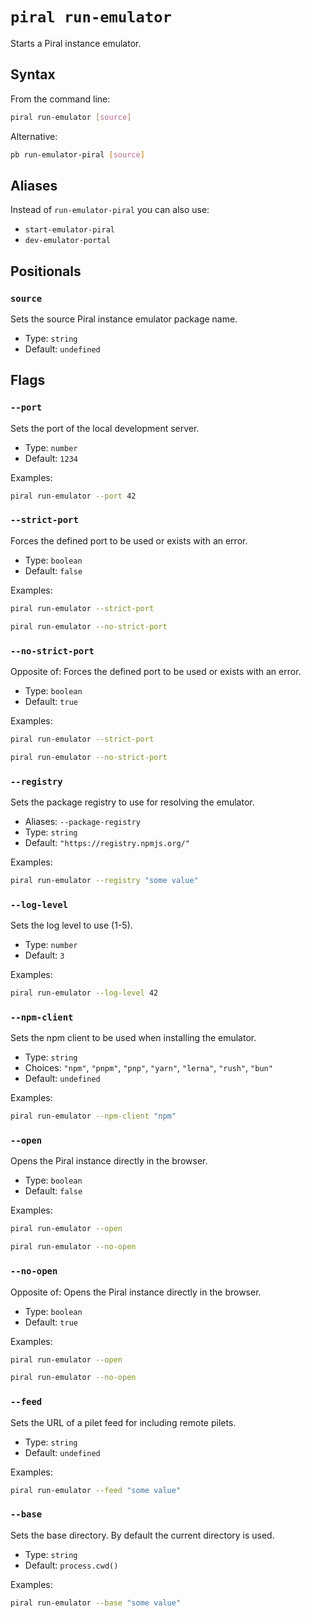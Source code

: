 # `piral run-emulator`

Starts a Piral instance emulator.

## Syntax

From the command line:

```sh
piral run-emulator [source]
```

Alternative:

```sh
pb run-emulator-piral [source]
```

## Aliases

Instead of `run-emulator-piral` you can also use:

- `start-emulator-piral`
- `dev-emulator-portal`

## Positionals

### `source`

Sets the source Piral instance emulator package name.

- Type: `string`
- Default: `undefined`

## Flags

### `--port`

Sets the port of the local development server.

- Type: `number`
- Default: `1234`

Examples:

```sh
piral run-emulator --port 42
```

### `--strict-port`

Forces the defined port to be used or exists with an error.

- Type: `boolean`
- Default: `false`

Examples:

```sh
piral run-emulator --strict-port
```

```sh
piral run-emulator --no-strict-port
```

### `--no-strict-port`

Opposite of:
Forces the defined port to be used or exists with an error.

- Type: `boolean`
- Default: `true`

Examples:

```sh
piral run-emulator --strict-port
```

```sh
piral run-emulator --no-strict-port
```

### `--registry`

Sets the package registry to use for resolving the emulator.

- Aliases: `--package-registry`
- Type: `string`
- Default: `"https://registry.npmjs.org/"`

Examples:

```sh
piral run-emulator --registry "some value"
```

### `--log-level`

Sets the log level to use (1-5).

- Type: `number`
- Default: `3`

Examples:

```sh
piral run-emulator --log-level 42
```

### `--npm-client`

Sets the npm client to be used when installing the emulator.

- Type: `string`
- Choices: `"npm"`, `"pnpm"`, `"pnp"`, `"yarn"`, `"lerna"`, `"rush"`, `"bun"`
- Default: `undefined`

Examples:

```sh
piral run-emulator --npm-client "npm"
```

### `--open`

Opens the Piral instance directly in the browser.

- Type: `boolean`
- Default: `false`

Examples:

```sh
piral run-emulator --open
```

```sh
piral run-emulator --no-open
```

### `--no-open`

Opposite of:
Opens the Piral instance directly in the browser.

- Type: `boolean`
- Default: `true`

Examples:

```sh
piral run-emulator --open
```

```sh
piral run-emulator --no-open
```

### `--feed`

Sets the URL of a pilet feed for including remote pilets.

- Type: `string`
- Default: `undefined`

Examples:

```sh
piral run-emulator --feed "some value"
```

### `--base`

Sets the base directory. By default the current directory is used.

- Type: `string`
- Default: `process.cwd()`

Examples:

```sh
piral run-emulator --base "some value"
```
